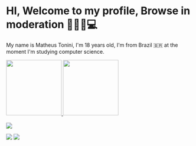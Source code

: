 # HI, Welcome to my profile, Browse in moderation 👨🏼‍💻💻

My name is Matheus Tonini, I'm 18 years old, I'm from Brazil 🇧🇷 at the moment I'm studying computer science.


  <a href="https://github.com/ztonin0">
  <img height="150em" src="https://github-readme-stats.vercel.app/api?username=ztonini0&show_icons=true&theme=blue-green&include_all_commits=true&count_private=true"/>
  <img height="150em" src="https://github-readme-stats.vercel.app/api/top-langs/?username=ztonini0&layout=compact&langs_count=7&theme=blue-green"/>
</div>

<div style="display: inline_block"><br>
<a href="https://gifs.alphacoders.com/gifs/view/75682"><img src="https://giffiles.alphacoders.com/756/75682.gif"></a>
</div>

<p>
  
  <div align="left">  
  <a href="https://www.instagram.com/high.programming" target="_blank"><img src="https://img.shields.io/badge/-Instagram-%23E4405F?style=for-the-badge&logo=instagram&logoColor=white" target="_blank"></a>
  <a href="https://www.linkedin.com/in/matheus-tonini-3a05791b6/" target="_blank"><img src="https://img.shields.io/badge/-LinkedIn-%230077B5?style=for-the-badge&logo=linkedin&logoColor=white" target="_blank"></a>  
</div>
